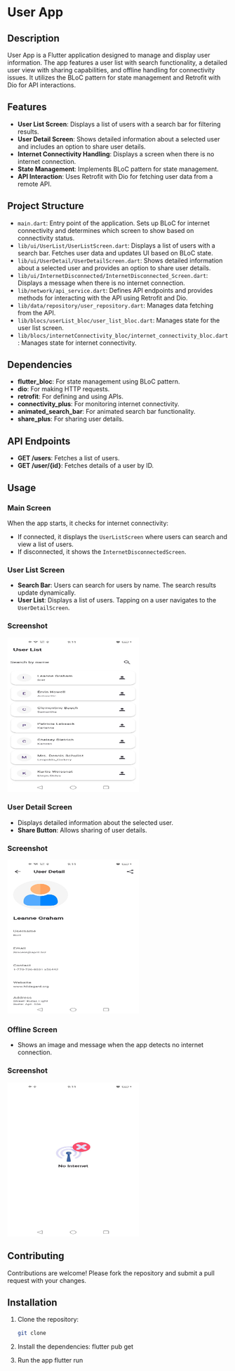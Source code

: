 # User App

## Description

User App is a Flutter application designed to manage and display user information. The app features a user list with search functionality, a detailed user view with sharing capabilities, and offline handling for connectivity issues. It utilizes the BLoC pattern for state management and Retrofit with Dio for API interactions.

## Features

- **User List Screen**: Displays a list of users with a search bar for filtering results.
- **User Detail Screen**: Shows detailed information about a selected user and includes an option to share user details.
- **Internet Connectivity Handling**: Displays a screen when there is no internet connection.
- **State Management**: Implements BLoC pattern for state management.
- **API Interaction**: Uses Retrofit with Dio for fetching user data from a remote API.

## Project Structure

- `main.dart`: Entry point of the application. Sets up BLoC for internet connectivity and determines which screen to show based on connectivity status.
- `lib/ui/UserList/UserListScreen.dart`: Displays a list of users with a search bar. Fetches user data and updates UI based on BLoC state.
- `lib/ui/UserDetail/UserDetailScreen.dart`: Shows detailed information about a selected user and provides an option to share user details.
- `lib/ui/InternetDisconnected/InternetDisconnected_Screen.dart`: Displays a message when there is no internet connection.
- `lib/network/api_service.dart`: Defines API endpoints and provides methods for interacting with the API using Retrofit and Dio.
- `lib/data/repository/user_repository.dart`: Manages data fetching from the API.
- `lib/blocs/userList_bloc/user_list_bloc.dart`: Manages state for the user list screen.
- `lib/blocs/internetConnectivity_bloc/internet_connectivity_bloc.dart`: Manages state for internet connectivity.

## Dependencies

- **flutter_bloc**: For state management using BLoC pattern.
- **dio**: For making HTTP requests.
- **retrofit**: For defining and using APIs.
- **connectivity_plus**: For monitoring internet connectivity.
- **animated_search_bar**: For animated search bar functionality.
- **share_plus**: For sharing user details.

## API Endpoints

- **GET /users**: Fetches a list of users.
- **GET /user/{id}**: Fetches details of a user by ID.

## Usage

### Main Screen

When the app starts, it checks for internet connectivity:

- If connected, it displays the `UserListScreen` where users can search and view a list of users.
- If disconnected, it shows the `InternetDisconnectedScreen`.

### User List Screen

- **Search Bar**: Users can search for users by name. The search results update dynamically.
- **User List**: Displays a list of users. Tapping on a user navigates to the `UserDetailScreen`.

### Screenshot

<img src="assets/Scrrenshots/user_list_screen.jpg" alt="Description of image" width="300" height="350">

### User Detail Screen

- Displays detailed information about the selected user.
- **Share Button**: Allows sharing of user details.

### Screenshot

<img src="assets/Scrrenshots/user_detail_screen.jpg" alt="Description of image" width="300" height="350">

### Offline Screen

- Shows an image and message when the app detects no internet connection.

### Screenshot

<img src="assets/Scrrenshots/offline_screen.jpg" alt="Description of image" width="300" height="350">

## Contributing

Contributions are welcome! Please fork the repository and submit a pull request with your changes.


## Installation

1. Clone the repository:
   ```bash
   git clone

2. Install the dependencies:
    flutter pub get

3. Run the app
    flutter run
